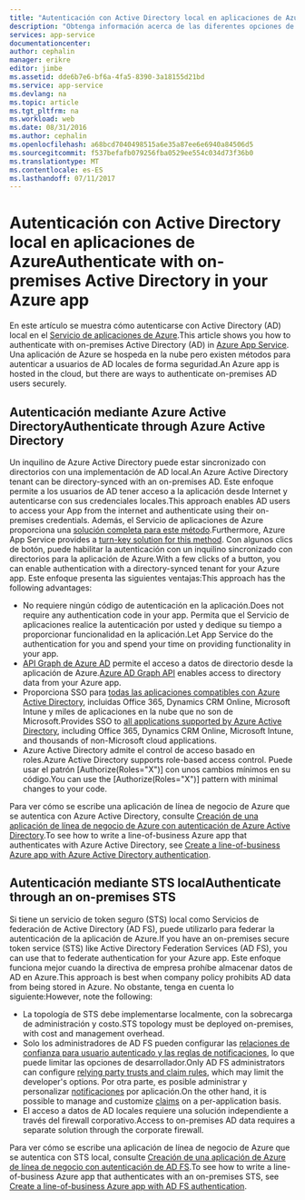 ```yaml
---
title: "Autenticación con Active Directory local en aplicaciones de Azure | Microsoft Docs"
description: "Obtenga información acerca de las diferentes opciones de las aplicaciones de línea de negocio en el Servicio de aplicaciones de Azure para autenticarse con Active Directory local"
services: app-service
documentationcenter: 
author: cephalin
manager: erikre
editor: jimbe
ms.assetid: dde6b7e6-bf6a-4fa5-8390-3a18155d21bd
ms.service: app-service
ms.devlang: na
ms.topic: article
ms.tgt_pltfrm: na
ms.workload: web
ms.date: 08/31/2016
ms.author: cephalin
ms.openlocfilehash: a68bcd7040498515a6e35a87ee6e6940a84506d5
ms.sourcegitcommit: f537befafb079256fba0529ee554c034d73f36b0
ms.translationtype: MT
ms.contentlocale: es-ES
ms.lasthandoff: 07/11/2017
---
```

# <a name="authenticate-with-on-premises-active-directory-in-your-azure-app"></a><span data-ttu-id="8a876-103">Autenticación con Active Directory local en aplicaciones de Azure</span><span class="sxs-lookup"><span data-stu-id="8a876-103">Authenticate with on-premises Active Directory in your Azure app</span></span>
<span data-ttu-id="8a876-104">En este artículo se muestra cómo autenticarse con Active Directory (AD) local en el [Servicio de aplicaciones de Azure](../app-service/app-service-value-prop-what-is.md).</span><span class="sxs-lookup"><span data-stu-id="8a876-104">This article shows you how to authenticate with on-premises Active Directory (AD) in [Azure App Service](../app-service/app-service-value-prop-what-is.md).</span></span> <span data-ttu-id="8a876-105">Una aplicación de Azure se hospeda en la nube pero existen métodos para autenticar a usuarios de AD locales de forma seguridad.</span><span class="sxs-lookup"><span data-stu-id="8a876-105">An Azure app is hosted in the cloud, but there are ways to authenticate on-premises AD users securely.</span></span> 

## <a name="authenticate-through-azure-active-directory"></a><span data-ttu-id="8a876-106">Autenticación mediante Azure Active Directory</span><span class="sxs-lookup"><span data-stu-id="8a876-106">Authenticate through Azure Active Directory</span></span>
<span data-ttu-id="8a876-107">Un inquilino de Azure Active Directory puede estar sincronizado con directorios con una implementación de AD local.</span><span class="sxs-lookup"><span data-stu-id="8a876-107">An Azure Active Directory tenant can be directory-synced with an on-premises AD.</span></span> <span data-ttu-id="8a876-108">Este enfoque permite a los usuarios de AD tener acceso a la aplicación desde Internet y autenticarse con sus credenciales locales.</span><span class="sxs-lookup"><span data-stu-id="8a876-108">This approach enables AD users to access your App from the internet and authenticate using their on-premises credentials.</span></span> <span data-ttu-id="8a876-109">Además, el Servicio de aplicaciones de Azure proporciona una [solución completa para este método](../app-service-mobile/app-service-mobile-how-to-configure-active-directory-authentication.md).</span><span class="sxs-lookup"><span data-stu-id="8a876-109">Furthermore, Azure App Service provides a [turn-key solution for this method](../app-service-mobile/app-service-mobile-how-to-configure-active-directory-authentication.md).</span></span> <span data-ttu-id="8a876-110">Con algunos clics de botón, puede habilitar la autenticación con un inquilino sincronizado con directorios para la aplicación de Azure.</span><span class="sxs-lookup"><span data-stu-id="8a876-110">With a few clicks of a button, you can enable authentication with a directory-synced tenant for your Azure app.</span></span> <span data-ttu-id="8a876-111">Este enfoque presenta las siguientes ventajas:</span><span class="sxs-lookup"><span data-stu-id="8a876-111">This approach has the following advantages:</span></span>

* <span data-ttu-id="8a876-112">No requiere ningún código de autenticación en la aplicación.</span><span class="sxs-lookup"><span data-stu-id="8a876-112">Does not require any authentication code in your app.</span></span> <span data-ttu-id="8a876-113">Permita que el Servicio de aplicaciones realice la autenticación por usted y dedique su tiempo a proporcionar funcionalidad en la aplicación.</span><span class="sxs-lookup"><span data-stu-id="8a876-113">Let App Service do the authentication for you and spend your time on providing functionality in your app.</span></span>
* <span data-ttu-id="8a876-114">[API Graph de Azure AD](http://msdn.microsoft.com/library/azure/hh974476.aspx) permite el acceso a datos de directorio desde la aplicación de Azure.</span><span class="sxs-lookup"><span data-stu-id="8a876-114">[Azure AD Graph API](http://msdn.microsoft.com/library/azure/hh974476.aspx) enables access to directory data from your Azure app.</span></span>
* <span data-ttu-id="8a876-115">Proporciona SSO para [todas las aplicaciones compatibles con Azure Active Directory](/marketplace/active-directory/), incluidas Office 365, Dynamics CRM Online, Microsoft Intune y miles de aplicaciones en la nube que no son de Microsoft.</span><span class="sxs-lookup"><span data-stu-id="8a876-115">Provides SSO to [all applications supported by Azure Active Directory](/marketplace/active-directory/), including Office 365, Dynamics CRM Online, Microsoft Intune, and thousands of non-Microsoft cloud applications.</span></span> 
* <span data-ttu-id="8a876-116">Azure Active Directory admite el control de acceso basado en roles.</span><span class="sxs-lookup"><span data-stu-id="8a876-116">Azure Active Directory supports role-based access control.</span></span> <span data-ttu-id="8a876-117">Puede usar el patrón [Authorize(Roles="X")] con unos cambios mínimos en su código.</span><span class="sxs-lookup"><span data-stu-id="8a876-117">You can use the [Authorize(Roles="X")] pattern with minimal changes to your code.</span></span>

<span data-ttu-id="8a876-118">Para ver cómo se escribe una aplicación de línea de negocio de Azure que se autentica con Azure Active Directory, consulte [Creación de una aplicación de línea de negocio de Azure con autenticación de Azure Active Directory](web-sites-dotnet-lob-application-azure-ad.md).</span><span class="sxs-lookup"><span data-stu-id="8a876-118">To see how to write a line-of-business Azure app that authenticates with Azure Active Directory, see [Create a line-of-business Azure app with Azure Active Directory authentication](web-sites-dotnet-lob-application-azure-ad.md).</span></span>

## <a name="authenticate-through-an-on-premises-sts"></a><span data-ttu-id="8a876-119">Autenticación mediante STS local</span><span class="sxs-lookup"><span data-stu-id="8a876-119">Authenticate through an on-premises STS</span></span>
<span data-ttu-id="8a876-120">Si tiene un servicio de token seguro (STS) local como Servicios de federación de Active Directory (AD FS), puede utilizarlo para federar la autenticación de la aplicación de Azure.</span><span class="sxs-lookup"><span data-stu-id="8a876-120">If you have an on-premises secure token service (STS) like Active Directory Federation Services (AD FS), you can use that to federate authentication for your Azure app.</span></span> <span data-ttu-id="8a876-121">Este enfoque funciona mejor cuando la directiva de empresa prohíbe almacenar datos de AD en Azure.</span><span class="sxs-lookup"><span data-stu-id="8a876-121">This approach is best when company policy prohibits AD data from being stored in Azure.</span></span> <span data-ttu-id="8a876-122">No obstante, tenga en cuenta lo siguiente:</span><span class="sxs-lookup"><span data-stu-id="8a876-122">However, note the following:</span></span>

* <span data-ttu-id="8a876-123">La topología de STS debe implementarse localmente, con la sobrecarga de administración y costo.</span><span class="sxs-lookup"><span data-stu-id="8a876-123">STS topology must be deployed on-premises, with cost and management overhead.</span></span>
* <span data-ttu-id="8a876-124">Solo los administradores de AD FS pueden configurar las [relaciones de confianza para usuario autenticado y las reglas de notificaciones](http://technet.microsoft.com/library/dd807108.aspx), lo que puede limitar las opciones de desarrollador.</span><span class="sxs-lookup"><span data-stu-id="8a876-124">Only AD FS administrators can configure [relying party trusts and claim rules](http://technet.microsoft.com/library/dd807108.aspx), which may limit the developer's options.</span></span> <span data-ttu-id="8a876-125">Por otra parte, es posible administrar y personalizar [notificaciones](http://technet.microsoft.com/library/ee913571.aspx) por aplicación.</span><span class="sxs-lookup"><span data-stu-id="8a876-125">On the other hand, it is possible to manage and customize [claims](http://technet.microsoft.com/library/ee913571.aspx) on a per-application basis.</span></span>
* <span data-ttu-id="8a876-126">El acceso a datos de AD locales requiere una solución independiente a través del firewall corporativo.</span><span class="sxs-lookup"><span data-stu-id="8a876-126">Access to on-premises AD data requires a separate solution through the corporate firewall.</span></span>

<span data-ttu-id="8a876-127">Para ver cómo se escribe una aplicación de línea de negocio de Azure que se autentica con STS local, consulte [Creación de una aplicación de Azure de línea de negocio con autenticación de AD FS](web-sites-dotnet-lob-application-adfs.md).</span><span class="sxs-lookup"><span data-stu-id="8a876-127">To see how to write a line-of-business Azure app that authenticates with an on-premises STS, see [Create a line-of-business Azure app with AD FS authentication](web-sites-dotnet-lob-application-adfs.md).</span></span>


